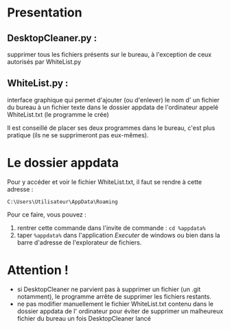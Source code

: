 # Presentation
## DesktopCleaner.py :
  supprimer tous les fichiers présents sur le bureau, à l'exception de ceux autorisés par WhiteList.py

## WhiteList.py : 
interface graphique qui permet d'ajouter (ou d'enlever) le nom d' un fichier du bureau à un fichier texte dans le dossier appdata de l'ordinateur appelé WhiteList.txt (le programme le crée)

Il est conseillé de placer ses deux programmes dans le bureau, c'est plus pratique (ils ne se supprimeront pas eux-mêmes).

# Le dossier appdata
Pour y accéder et voir le fichier WhiteList.txt, il faut se rendre à cette adresse :

`C:\Users\Utilisateur\AppData\Roaming`

Pour ce faire, vous pouvez :
1. rentrer cette commande dans l'invite de commande : `cd %appdata%`
2. taper `%appdata%` dans l'application *Executer* de windows ou bien dans la barre d'adresse de l'explorateur de fichiers.
# Attention !
- si DesktopCleaner ne parvient pas à supprimer un fichier (un .git notamment), le programme arrête de supprimer les fichiers restants.
- ne pas modifier manuellement le fichier WhiteList.txt contenu dans le dossier appdata de l' ordinateur pour éviter de supprimer un malheureux fichier du bureau un fois DesktopCleaner lancé

